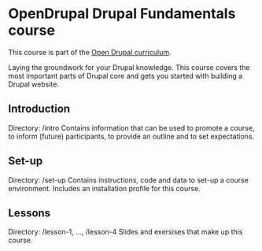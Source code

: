 # OpenDrupal Drupal Fundamentals course
This course is part of the [Open Drupal curriculum](https://opendrupal.github.io).

Laying the groundwork for your Drupal knowledge. This course covers the most important parts of Drupal core and gets
you started with building a Drupal website.

## Introduction
Directory: /intro
Contains information that can be used to promote a course, to inform (future) participants, to provide an outline and to set expectations.

## Set-up
Directory: /set-up
Contains instructions, code and data to set-up a course environment. Includes an installation profile for this course.

## Lessons
Directory: /lesson-1, ..., /lesson-4
Slides and exersises that make up this course.
